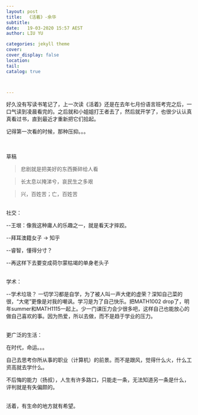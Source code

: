 ```yaml
---
layout: post
title:  《活着》-余华
subtitle: 
date:   19-03-2020 15:57 AEST
author: LIU YU

categories: jekyll theme
cover: 
cover_display: false
location: 
tail: 
catalog: true 



---
```


好久没有写读书笔记了，上一次读《活着》还是在去年七月份语言班考完之后，一口气读到凌晨看完的。之后就和小姐姐打王者去了，然后就开学了，也很少认认真真看过书，直到最近才重新把它们拾起。

记得第一次看的时候，那种压抑。。。





<br><br>草稿



> 悲剧就是把美好的东西撕碎给人看

> 长太息以掩涕兮，哀民生之多艰

> 兴，百姓苦；亡，百姓苦

<br>社交：

--王垠：像我这种庸人的乐趣之一，就是看天才摔跤。

--拜耳澳籍女子  ->  知乎

--睿智，懂得分寸？

--再这样下去要变成荷尔蒙枯竭的单身老头子

<br>学术：

--学术垃圾？ 一切学习都是自学，为了被人叫一声大佬的虚荣？深知自己菜的很，“大佬”更像是对我的嘲讽。学习是为了自己快乐。把MATH1002 drop了，明年summer和MATH1115一起上。少一门课压力会少很多吧，这样自己也能放心的做自己喜欢的事。因为热爱，所以去做，而不是趋于学业的压力。

<br>更广泛的生活：

在时代，命运。。。

自己去思考你所从事的职业（计算机）的前景。而不是跟风，觉得什么火，什么工资高就去学什么。

不后悔的能力（扬叔），人生有许多路口，只能走一条，无法知道另一条是什么，评判就是有失偏颇的。



<br>活着，有生命的地方就有希望。